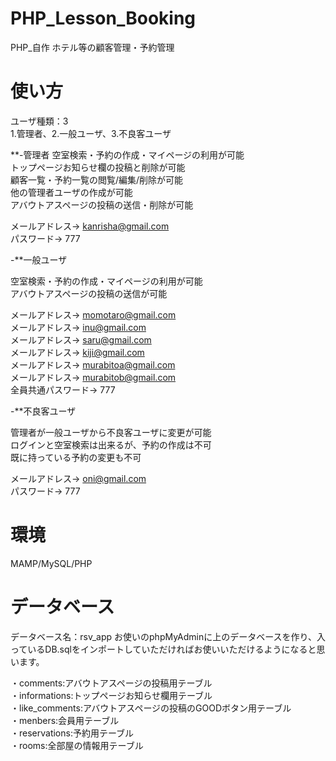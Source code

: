 # PHP_Lesson_Booking
PHP_自作 ホテル等の顧客管理・予約管理
# 使い方
ユーザ種類：3<br>
1.管理者、2.一般ユーザ、3.不良客ユーザ


**-管理者
  空室検索・予約の作成・マイページの利用が可能<br>
トップページお知らせ欄の投稿と削除が可能<br>
顧客一覧・予約一覧の閲覧/編集/削除が可能<br>
他の管理者ユーザの作成が可能<br>
アバウトアスページの投稿の送信・削除が可能<br>

メールアドレス→ kanrisha@gmail.com<br>
パスワード→ 777


-**一般ユーザ

空室検索・予約の作成・マイページの利用が可能<br>
アバウトアスページの投稿の送信が可能<br>

メールアドレス→ momotaro@gmail.com<br>
メールアドレス→ inu@gmail.com<br>
メールアドレス→ saru@gmail.com<br>
メールアドレス→ kiji@gmail.com<br>
メールアドレス→ murabitoa@gmail.com<br>
メールアドレス→ murabitob@gmail.com<br>
全員共通パスワード→ 777


-**不良客ユーザ

管理者が一般ユーザから不良客ユーザに変更が可能<br>
ログインと空室検索は出来るが、予約の作成は不可<br>
既に持っている予約の変更も不可<br>

メールアドレス→ oni@gmail.com<br>
パスワード→ 777

# 環境
MAMP/MySQL/PHP

# データベース
データベース名：rsv_app
お使いのphpMyAdminに上のデータベースを作り、入っているDB.sqlをインポートしていただければお使いいただけるようになると思います。

・comments:アバウトアスページの投稿用テーブル<br>
・informations:トップページお知らせ欄用テーブル<br>
・like_comments:アバウトアスページの投稿のGOODボタン用テーブル<br>
・menbers:会員用テーブル<br>
・reservations:予約用テーブル<br>
・rooms:全部屋の情報用テーブル
